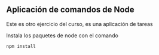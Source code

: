 ## Aplicación de comandos de Node

Este es otro ejercicio del curso, es una aplicación de tareas

Instala los paquetes de node con el comando
```
npm install
```